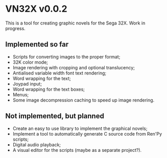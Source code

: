 VN32X v0.0.2
============

This is a tool for creating graphic novels for the Sega 32X.
Work in progress.

Implemented so far
------------------

* Scripts for converting images to the proper format;
* 32K color mode;
* Image rendering with cropping and optional translucency;
* Antialised variable width font text rendering;
* Word wrapping for the text;
* Joypad input;
* Word wrapping for the text boxes;
* Menus;
* Some image decompression caching to speed up image rendering.

Not implemented, but planned
----------------------------

* Create an easy to use library to implement the graphical novels;
* Implement a tool to automatically generate C source code from Ren'Py scripts;
* Digital audio playback;
* A visual editor for the scripts (maybe as a separate project?).
